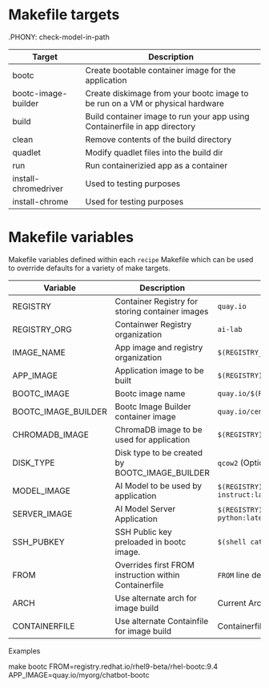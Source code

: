 # Makefile targets

.PHONY: check-model-in-path

| Target               | Description								       |
|----------------------|-------------------------------------------------------------------------------|
|bootc                 | Create bootable container image for the application			       |
|bootc-image-builder   | Create diskimage from your bootc image to be run on a VM or physical hardware |
|build                 | Build container image to run your app using Containerfile in app directory    |
|clean                 | Remove contents of the build directory                                        |
|quadlet               | Modify quadlet files into the build dir                                       |
|run                   | Run containerizied app as a container                                         |
| install-chromedriver | Used to testing purposes                                                      |
| install-chrome       | Used for testing purposes                                                     |


# Makefile variables

Makefile variables defined within each `recipe` Makefile which can be
used to override defaults for a variety of make targets.

| Variable           | Description                                          | Default                                                 |
|--------------------|------------------------------------------------------|---------------------------------------------------------|
|REGISTRY            | Container Registry for storing container images      | `quay.io`						      |
|REGISTRY_ORG        | Containwer Registry organization 	      	    | `ai-lab`						      |
|IMAGE_NAME          | App image and registry organization            	    | `$(REGISTRY_ORG)/${APP}:latest`			      |
|APP_IMAGE           | Application image to be built                  	    | `$(REGISTRY)/$(IMAGE_NAME)` 			      |
|BOOTC_IMAGE         | Bootc image name                               	    | `quay.io/$(REGISTRY_ORG)/${APP}-bootc:latest`	      |
|BOOTC_IMAGE_BUILDER | Bootc Image Builder container image 	      	    | `quay.io/centos-bootc/bootc-image-builder`	      |
|CHROMADB_IMAGE      | ChromaDB image to be used for application      	    | `$(REGISTRY)/$(REGISTRY_ORG)/chromadb:latest`	      |
|DISK_TYPE           | Disk type to be created by BOOTC_IMAGE_BUILDER 	    | `qcow2` (Options: ami, iso, vmdk, raw)		      |
|MODEL_IMAGE 	     | AI Model to be used by application             	    | `$(REGISTRY)/$(REGISTRY_ORG)/mistral-7b-instruct:latest`|
|SERVER_IMAGE 	     | AI Model Server Application                    	    | `$(REGISTRY)/$(REGISTRY_ORG)/llamacpp-python:latest`    |
|SSH_PUBKEY 	     | SSH Public key preloaded in bootc image.             | `$(shell cat ${HOME}/.ssh/id_rsa.pub;)`		      |
|FROM 		     | Overrides first FROM instruction within Containerfile| `FROM` line defined in the Containerfile		      |
|ARCH 		     | Use alternate arch for image build                   | Current Arch					      |
|CONTAINERFILE 	     | Use alternate Containfile for image build            | Containerfile (Containerfile.nocache)		      |

Examples

make bootc FROM=registry.redhat.io/rhel9-beta/rhel-bootc:9.4 APP_IMAGE=quay.io/myorg/chatbot-bootc
